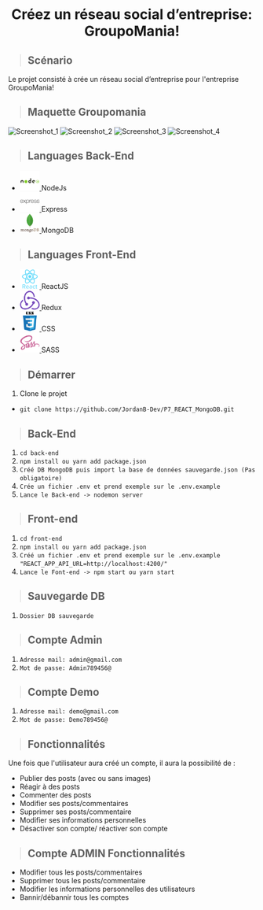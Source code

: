<h1 align="center">
 Créez un réseau social d’entreprise: GroupoMania!
</h1>

>  ## **Scénario**
Le projet consisté à crée un réseau social d’entreprise pour l'entreprise GroupoMania!

> ## **Maquette Groupomania**
![Screenshot_1](https://user-images.githubusercontent.com/101954241/204126945-8f07fc66-ad14-4557-992e-6b2b9a878808.png)
![Screenshot_2](https://user-images.githubusercontent.com/101954241/204126949-f47063cc-02ee-4a1f-832c-f9e50c44ac53.png)
![Screenshot_3](https://user-images.githubusercontent.com/101954241/204126953-a812bb40-c70a-42db-8ab2-6838ef8b56b5.png)
![Screenshot_4](https://user-images.githubusercontent.com/101954241/204126958-bc0fad00-0fe4-43f9-99aa-27783e5220fe.png)


>  ## **Languages Back-End**
- <a href="https://nodejs.org" target="_blank" rel="noreferrer"> <img src="https://raw.githubusercontent.com/devicons/devicon/master/icons/nodejs/nodejs-original-wordmark.svg" alt="nodejs" width="40" height="40"/> </a> NodeJs
- <a href="https://expressjs.com" target="_blank" rel="noreferrer"> <img src="https://raw.githubusercontent.com/devicons/devicon/master/icons/express/express-original-wordmark.svg" alt="express" width="40" height="40"/> </a> Express
-   <a href="https://www.mongodb.com/" target="_blank" rel="noreferrer"> <img src="https://raw.githubusercontent.com/devicons/devicon/master/icons/mongodb/mongodb-original-wordmark.svg" alt="mongodb" width="40" height="40"/> </a> MongoDB

>  ## **Languages Front-End**
- <a href="https://reactjs.org/" target="_blank" rel="noreferrer"> <img src="https://raw.githubusercontent.com/devicons/devicon/master/icons/react/react-original-wordmark.svg" alt="react" width="40" height="40"/> </a>  ReactJS
- <a href="https://redux.js.org" target="_blank" rel="noreferrer"> <img src="https://raw.githubusercontent.com/devicons/devicon/master/icons/redux/redux-original.svg" alt="redux" width="40" height="40"/> </a> Redux
- <a href="https://www.w3schools.com/css/" target="_blank" rel="noreferrer"> <img src="https://raw.githubusercontent.com/devicons/devicon/master/icons/css3/css3-original-wordmark.svg" alt="css3" width="40" height="40"/> </a> CSS
- <a href="https://sass-lang.com" target="_blank" rel="noreferrer"> <img src="https://raw.githubusercontent.com/devicons/devicon/master/icons/sass/sass-original.svg" alt="sass" width="40" height="40"/> </a> SASS


>  ## **Démarrer**

1. Clone le projet
- ``
git clone https://github.com/JordanB-Dev/P7_REACT_MongoDB.git
``

> ## **Back-End**

1. ``cd back-end``
2. ``npm install ou yarn add package.json``
3. ``Créé DB MongoDB puis import la base de données sauvegarde.json (Pas obligatoire)``
4. ``Crée un fichier .env et prend exemple sur le .env.example``
5. ``Lance le Back-end -> nodemon server``

> ## **Front-end**

1. ``cd front-end``
2. ``npm install ou yarn add package.json``
3. ``Créé un fichier .env et prend exemple sur le .env.example "REACT_APP_API_URL=http://localhost:4200/"``
4. ``Lance le Font-end -> npm start ou yarn start``

> ## **Sauvegarde DB**

1. ``Dossier DB sauvegarde``

> ## **Compte Admin**

1. ``Adresse mail: admin@gmail.com``
2. ``Mot de passe: Admin789456@``

> ## **Compte Demo**

1. ``Adresse mail: demo@gmail.com``
2. ``Mot de passe: Demo789456@``

> ## **Fonctionnalités**

Une fois que l'utilisateur aura créé un compte, il aura la possibilité de :

- Publier des posts (avec ou sans images)
- Réagir à des posts
- Commenter des posts
- Modifier ses posts/commentaires
- Supprimer ses posts/commentaire
- Modifier ses informations personnelles
- Désactiver son compte/ réactiver son compte

> ## **Compte ADMIN Fonctionnalités**

- Modifier tous les posts/commentaires
- Supprimer tous les posts/commentaire
- Modifier les informations personnelles des utilisateurs
- Bannir/débannir tous les comptes
